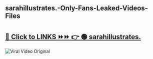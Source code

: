 
 ## sarahillustrates.-Only-Fans-Leaked-Videos-Files

# <h2><a href="https://mediaupload.pro?sarahillustrates.">🔗 Click to LINKS ⏩⏩ 👉 🟢 sarahillustrates. </a></h2>

<a href="https://mediaupload.pro?sarahillustrates." rel="nofollow" data-target="animated-image.originalLink"><img src="https://i.ibb.co.com/xMMVF88/686577567.gif" alt="Viral Video Original" style="max-width: 100%; display: inline-block;" data-target="animated-image.originalImage"></a>